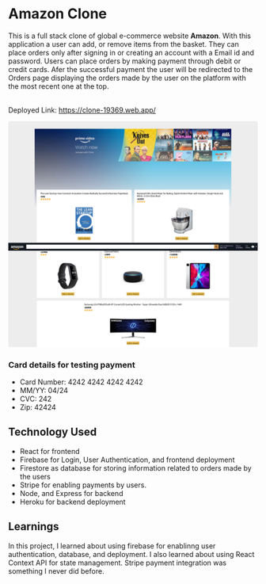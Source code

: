 # Amazon Clone
This is a full stack clone of global e-commerce website <b>Amazon</b>. With this application a user can add, or remove items from the basket. They can place orders only after signing in or creating an account with a Email id and password. Users can place orders by making payment through debit or credit cards. Afer the successful payment the user will be redirected to the Orders page displaying the orders made by the user on the platform with the most recent one at the top. <br><br>

Deployed Link: https://clone-19369.web.app/

![Screenshot](./Screenshots/home-img.png)

### Card details for testing payment
- Card Number: 4242 4242 4242 4242
- MM/YY: 04/24
- CVC: 242
- Zip: 42424

## Technology Used
- React for frontend
- Firebase for Login, User Authentication, and frontend deployment
- Firestore as database for storing information related to orders made by the users
- Stripe for enabling payments by users.
- Node, and Express for backend
- Heroku for backend deployment

## Learnings
In this project, I learned about using firebase for enablinng user authentication, database, and deployment. I also learned about using React Context API for state management. Stripe payment integration was something I never did before.
